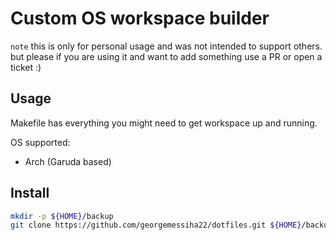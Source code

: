# Custom OS workspace builder

`note` this is only for personal usage and was not intended to support others.
but please if you are using it and want to add something use a PR or open a ticket :)

## Usage

Makefile has everything you might need to get workspace up and running.

OS supported:
- Arch (Garuda based)

## Install

```bash
mkdir -p ${HOME}/backup
git clone https://github.com/georgemessiha22/dotfiles.git ${HOME}/backup/linux-workspace
```
